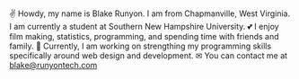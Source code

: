 ✌  Howdy, my name is Blake Runyon. I am from Chapmanville, West Virginia. I am currently a student at Southern New Hampshire University.
💕 I enjoy film making, statistics, programming, and spending time with friends and family.
💪 Currently, I am working on strengthing my programming skills specifically around web design and development.
✉  You can contact me at blake@runyontech.com

